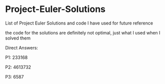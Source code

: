 # Project-Euler-Solutions
List of Project Euler Solutions and code I have used for future reference

the code for the solutions are definitely not optimal, just what I used when I solved them

Direct Answers:

P1: 233168

P2: 4613732

P3: 6587
